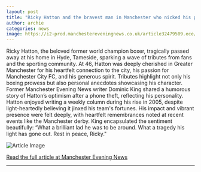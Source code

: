 ```yaml
---
layout: post
title: "Ricky Hatton and the bravest man in Manchester who nicked his phone"
author: archie
categories: news
image: https://i2-prod.manchestereveningnews.co.uk/article32479509.ece/ALTERNATES/s1200/0_GettyImages-1649071906.jpg
---
```

Ricky Hatton, the beloved former world champion boxer, tragically passed away at his home in Hyde, Tameside, sparking a wave of tributes from fans and the sporting community. At 46, Hatton was deeply cherished in Greater Manchester for his heartfelt connection to the city, his passion for Manchester City FC, and his generous spirit. Tributes highlight not only his boxing prowess but also personal anecdotes showcasing his character. Former Manchester Evening News writer Dominic King shared a humorous story of Hatton’s optimism after a phone theft, reflecting his personality. Hatton enjoyed writing a weekly column during his rise in 2005, despite light-heartedly believing it jinxed his team's fortunes. His impact and vibrant presence were felt deeply, with heartfelt remembrances noted at recent events like the Manchester derby. King encapsulated the sentiment beautifully: “What a brilliant lad he was to be around. What a tragedy his light has gone out. Rest in peace, Ricky."

![Article Image](https://i2-prod.manchestereveningnews.co.uk/article32479509.ece/ALTERNATES/s1200/0_GettyImages-1649071906.jpg)

[Read the full article at Manchester Evening News](https://www.manchestereveningnews.co.uk/news/greater-manchester-news/ricky-hatton-bravest-man-manchester-32483293)

---
